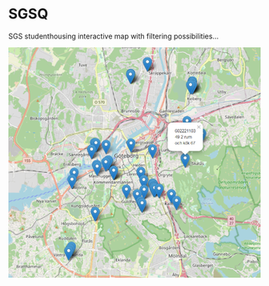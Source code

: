 # SGSQ

SGS studenthousing interactive map with filtering possibilities...

![example image](./docs/exampleview.png)
